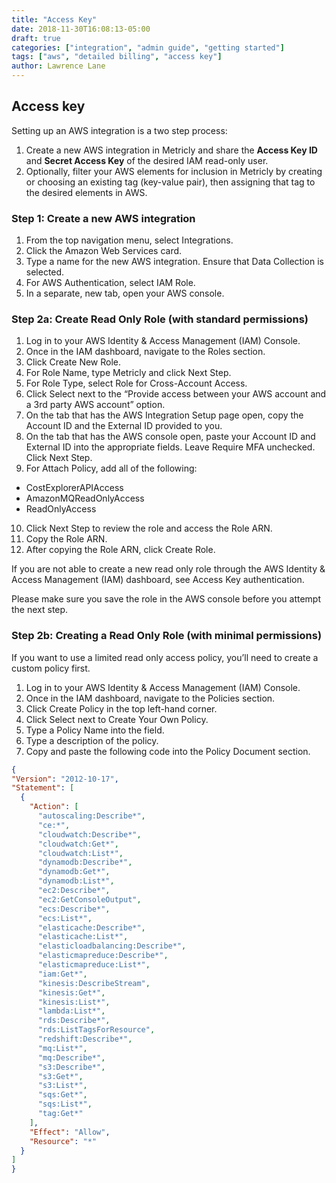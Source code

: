 ```yaml
---
title: "Access Key"
date: 2018-11-30T16:08:13-05:00
draft: true
categories: ["integration", "admin guide", "getting started"]
tags: ["aws", "detailed billing", "access key"]
author: Lawrence Lane
---
```

## Access key

Setting up an AWS integration is a two step process:  

1. Create a new AWS integration in Metricly and share the **Access Key ID** and **Secret Access Key** of the desired IAM read-only user.  
2. Optionally, filter your AWS elements for inclusion in Metricly by creating or choosing an existing tag (key-value pair), then assigning that tag to the desired elements in AWS.  

### Step 1: Create a new AWS integration
1. From the top navigation menu, select Integrations.
2. Click the Amazon Web Services card.
3. Type a name for the new AWS integration. Ensure that Data Collection is selected.
4. For AWS Authentication, select IAM Role.
5. In a separate, new tab, open your AWS console.

### Step 2a: Create Read Only Role (with standard permissions)
1. Log in to your AWS Identity & Access Management (IAM) Console.
2. Once in the IAM dashboard, navigate to the Roles section.
3. Click Create New Role.
4. For Role Name, type Metricly and click Next Step.
5. For Role Type, select Role for Cross-Account Access.
6. Click Select next to the “Provide access between your AWS account and a 3rd party AWS account” option.
7. On the tab that has the AWS Integration Setup page open, copy the Account ID and the External ID provided to you.
8. On the tab that has the AWS console open, paste your Account ID and External ID into the appropriate fields. Leave Require MFA unchecked. Click Next Step.
9. For Attach Policy, add all of the following:
 - CostExplorerAPIAccess
 - AmazonMQReadOnlyAccess
 - ReadOnlyAccess
10. Click Next Step to review the role and access the Role ARN.
11. Copy the Role ARN.
12. After copying the Role ARN, click Create Role.

If you are not able to create a new read only role through the AWS Identity & Access Management (IAM) dashboard, see Access Key authentication.

Please make sure you save the role in the AWS console before you attempt the next step.

### Step 2b: Creating a Read Only Role (with minimal permissions)
If you want to use a limited read only access policy, you’ll need to create a custom policy first.

1. Log in to your AWS Identity & Access Management (IAM) Console.
2. Once in the IAM dashboard, navigate to the Policies section.
3. Click Create Policy in the top left-hand corner.
4. Click Select next to Create Your Own Policy.
5. Type a Policy Name into the field.
6. Type a description of the policy.
7. Copy and paste the following code into the Policy Document section.

```json
{
"Version": "2012-10-17",
"Statement": [
  {
    "Action": [
      "autoscaling:Describe*",        
      "ce:*",
      "cloudwatch:Describe*",
      "cloudwatch:Get*",
      "cloudwatch:List*",
      "dynamodb:Describe*",
      "dynamodb:Get*",
      "dynamodb:List*",
      "ec2:Describe*",
      "ec2:GetConsoleOutput",
      "ecs:Describe*",
      "ecs:List*",
      "elasticache:Describe*",
      "elasticache:List*",
      "elasticloadbalancing:Describe*",
      "elasticmapreduce:Describe*",
      "elasticmapreduce:List*",
      "iam:Get*",
      "kinesis:DescribeStream",
      "kinesis:Get*",
      "kinesis:List*",
      "lambda:List*",
      "rds:Describe*",
      "rds:ListTagsForResource",
      "redshift:Describe*",
      "mq:List*",
      "mq:Describe*",
      "s3:Describe*",
      "s3:Get*",
      "s3:List*",
      "sqs:Get*",
      "sqs:List*",
      "tag:Get*"
    ],
    "Effect": "Allow",
    "Resource": "*"
  }
]
}
```
